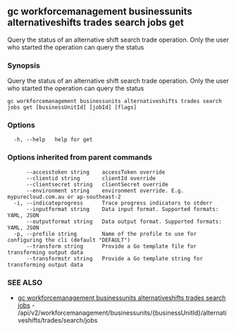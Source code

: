 ## gc workforcemanagement businessunits alternativeshifts trades search jobs get

Query the status of an alternative shift search trade operation. Only the user who started the operation can query the status

### Synopsis

Query the status of an alternative shift search trade operation. Only the user who started the operation can query the status

```
gc workforcemanagement businessunits alternativeshifts trades search jobs get [businessUnitId] [jobId] [flags]
```

### Options

```
  -h, --help   help for get
```

### Options inherited from parent commands

```
      --accesstoken string    accessToken override
      --clientid string       clientId override
      --clientsecret string   clientSecret override
      --environment string    environment override. E.g. mypurecloud.com.au or ap-southeast-2
  -i, --indicateprogress      Trace progress indicators to stderr
      --inputformat string    Data input format. Supported formats: YAML, JSON
      --outputformat string   Data output format. Supported formats: YAML, JSON
  -p, --profile string        Name of the profile to use for configuring the cli (default "DEFAULT")
      --transform string      Provide a Go template file for transforming output data
      --transformstr string   Provide a Go template string for transforming output data
```

### SEE ALSO

* [gc workforcemanagement businessunits alternativeshifts trades search jobs](gc_workforcemanagement_businessunits_alternativeshifts_trades_search_jobs.html)	 - /api/v2/workforcemanagement/businessunits/{businessUnitId}/alternativeshifts/trades/search/jobs


